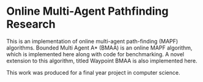 # Online Multi-Agent Pathfinding Research

This is an implementation of online multi-agent path-finding (MAPF) algorithms. Bounded Multi Agent A* (BMAA) is an online MAPF algorithm, which is implemented here along with code for benchmarking. A novel extension to this algorithm, titled Waypoint BMAA is also implemented here.

This work was produced for a final year project in computer science.
